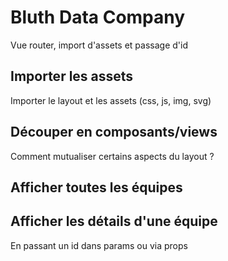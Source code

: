 # Bluth Data Company

Vue router, import d'assets et passage d'id

## Importer les assets
Importer le layout et les assets (css, js, img, svg) 

## Découper en composants/views
Comment mutualiser certains aspects du layout ?

## Afficher toutes les équipes

## Afficher les détails d'une équipe
En passant un id dans params ou via props


